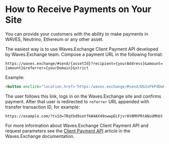 # How to Receive Payments on Your Site

You can provide your customers with the ability to make payments in WAVES, Neutrino, Ethereum or any other asset.

The easiest way is to use Waves.Exchange Client Payment API developed by Waves.Exchange team. Compose a payment URL in the following format:

```http
https://waves.exchange/#send/{assetId}?recipient={yourAddress}&amount={amount}&referrer={yourDomain}&strict
```

Example:

```html
<button onclick="location.href='https:/waves.exchange/#send/DG2xFkPdDwKUoBkzGAhQtLpSGzfXLiCYPEzeKH2Ad24p?recipient=3P8pGyzZL9AUuFs9YRYPDV3vm73T48ptZxs&amount=1.2&referrer=https%3A%2F%2Fexample.com&strict'">1.2 USDN</button>
```

The user follows this link, logs in on the Waves.Exchange site and confirms payment. After that user is redirected to `referrer` URL appended with transfer transaction ID, for example:

```http
https://example.com/?txId=7RqYbd9setfkW4AX49nwwpELFjvr8V8MhPRtANsUMhbt
```

For more information about Waves.Exchange Client Payment API and request parameters see the [Client Payment API](https://docs.waves.exchange/en/waves-exchange/waves-exchange-client-api/waves-exchange-client-payment-api) article in the Waves.Exchange documentation.
